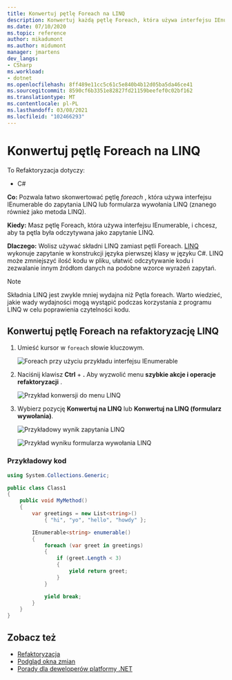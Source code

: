 ```yaml
---
title: Konwertuj pętlę Foreach na LINQ
description: Konwertuj każdą pętlę Foreach, która używa interfejsu IEnumerable do zapytania LINQ lub formularza wywołania LINQ (znanego również jako metoda LINQ).
ms.date: 07/10/2020
ms.topic: reference
author: mikadumont
ms.author: midumont
manager: jmartens
dev_langs:
- CSharp
ms.workload:
- dotnet
ms.openlocfilehash: 8ff489e11cc5c61c5e840b4b12d05ba5da46ce41
ms.sourcegitcommit: 8590cf6b3351e82827fd21159beefef0c02bf162
ms.translationtype: MT
ms.contentlocale: pl-PL
ms.lasthandoff: 03/08/2021
ms.locfileid: "102466293"
---
```

# <a name="convert-a-foreach-loop-to-linq"></a>Konwertuj pętlę Foreach na LINQ

To Refaktoryzacja dotyczy:

- C#

**Co:** Pozwala łatwo skonwertować pętlę *foreach* , która używa interfejsu IEnumerable do zapytania LINQ lub formularza wywołania LINQ (znanego również jako metoda LINQ).

**Kiedy:** Masz pętlę Foreach, która używa interfejsu IEnumerable, i chcesz, aby ta pętla była odczytywana jako zapytanie LINQ.

**Dlaczego:** Wolisz używać składni LINQ zamiast pętli Foreach. [LINQ](/dotnet/csharp/programming-guide/concepts/linq/introduction-to-linq) wykonuje zapytanie w konstrukcji języka pierwszej klasy w języku C#. LINQ może zmniejszyć ilość kodu w pliku, ułatwić odczytywanie kodu i zezwalanie innym źródłom danych na podobne wzorce wyrażeń zapytań.

> [!NOTE]
> Składnia LINQ jest zwykle mniej wydajna niż Pętla foreach. Warto wiedzieć, jakie wady wydajności mogą wystąpić podczas korzystania z programu LINQ w celu poprawienia czytelności kodu.

## <a name="convert-a-foreach-loop-to-linq-refactoring"></a>Konwertuj pętlę Foreach na refaktoryzację LINQ

1. Umieść kursor w `foreach` słowie kluczowym.

    ![Foreach przy użyciu przykładu interfejsu IEnumerable](media/convert-foreach-to-LINQ.png)

2. Naciśnij klawisz **Ctrl** + **.** Aby wyzwolić menu **szybkie akcje i operacje refaktoryzacji** .

   ![Przykład konwersji do menu LINQ](media/convert-foreach-to-LINQ-codefix.png)

3. Wybierz pozycję **Konwertuj na LINQ** lub **Konwertuj na LINQ (formularz wywołania)**.

   ![Przykładowy wynik zapytania LINQ](media/convert-foreach-to-LINQ-result.png)

   ![Przykład wyniku formularza wywołania LINQ](media/convert-foreach-to-LINQ-callform-result.png)

### <a name="sample-code"></a>Przykładowy kod

```csharp
using System.Collections.Generic;

public class Class1
{
    public void MyMethod()
    {
        var greetings = new List<string>()
            { "hi", "yo", "hello", "howdy" };

        IEnumerable<string> enumerable()
        {
            foreach (var greet in greetings)
            {
                if (greet.Length < 3)
                {
                    yield return greet;
                }
            }

            yield break;
        }
    }
}
```

## <a name="see-also"></a>Zobacz też

- [Refaktoryzacja](../refactoring-in-visual-studio.md)
- [Podgląd okna zmian](../../ide/preview-changes.md)
- [Porady dla deweloperów platformy .NET](../csharp-developer-productivity.md)
